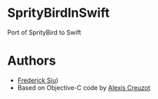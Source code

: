 SprityBirdInSwift
=================

Port of SprityBird to Swift

Authors
=======
- [Frederick Siu](https://github.com/fsiu))
- Based on Objective-C code by [Alexis Creuzot](https://github.com/kirualex/SprityBird)
